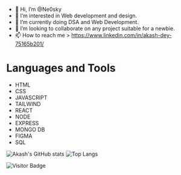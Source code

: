 - 👋 Hi, I’m @Ne0sky
- 👀 I’m interested in Web development and design.
- 🌱 I’m currently doing DSA and Web Development.
- 💞️ I’m looking to collaborate on any project suitable for a newbie.
- 📫 How to reach me > https://www.linkedin.com/in/akash-dey-75165b201/

# Languages and Tools
- HTML
- CSS
- JAVASCRIPT
- TAILWIND
- REACT
- NODE
- EXPRESS
- MONGO DB
- FIGMA
- SQL

![Akash's GitHub stats](https://github-readme-stats.vercel.app/api?username=ne0sky&show_icons=true&theme=radical)
![Top Langs](https://github-readme-stats.vercel.app/api/top-langs/?username=ne0sky&hide=TeX&layout=compact&theme=radical)

![Visitor Badge](https://visitor-badge.laobi.icu/badge?page_id=ne0sky.ne0sky)
<!---
XD69Z/XD69Z is a ✨ special ✨ repository because its `README.md` (this file) appears on your GitHub profile.
You can click the Preview link to take a look at your changes.
--->
